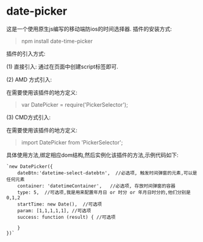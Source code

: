 # date-picker

这是一个使用原生js编写的移动端防ios的时间选择器.
插件的安装方式:

> npm install date-time-picker

插件的引入方式:

(1) 直接引入: 通过在页面中创建script标签即可.

(2) AMD 方式引入:

在需要使用该插件的地方定义: 
> var DatePicker = require('PickerSelector');

(3) CMD方式引入:

在需要使用该插件的地方定义: 
> import DatePicker from 'PickerSelector';

具体使用方法,绑定相应dom结构,然后实例化该插件的方法,示例代码如下:

    `new DatePicker({
        dateBtn:'datetime-select-datebtn',  //必选项, 触发时间弹窗的元素,可以是任何元素
        container: 'datetimeContainer',   //必选项, 存放时间弹窗的容器
        type: 5,  //可选项,我是用来配置年月日 or 时分 or 年月日时分的,他们分别是0,1,2
        startTime: new Date(),  //可选项
        param: [1,1,1,1,1], //可选项
        success: function (result) { //可选项
            
        }
    })`